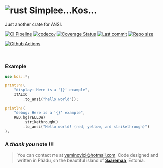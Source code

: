 # ![rust](https://img.shields.io/badge/Rust-000000?style=for-the-badge&logo=rust&logoColor=white) Simplee...Kos... 

Just another crate for ANSI.

[![CI Pipeline](https://github.com/veminovici/kos/actions/workflows/ci.yml/badge.svg?branch=main)](https://github.com/veminovici/kos/actions/workflows/ci.yml)
[![codecov](https://codecov.io/gh/veminovici/kos/branch/master/graph/badge.svg?token=bp8S7RfQld)](https://codecov.io/gh/veminovici/kos)
[![Coverage Status](https://coveralls.io/repos/github/veminovici/kos/badge.svg)](https://coveralls.io/github/veminovici/kos)
[![Last commit](https://img.shields.io/github/last-commit/veminovici/kos)](https://github.com/veminovici/kos)
[![Repo size](https://img.shields.io/github/repo-size/veminovici/kos)](https://github.com/veminovici/kos)

[![Github Actions](https://buildstats.info/github/chart/veminovici/kos)](https://github.com/veminovici/kos)

</br>

### Example

```rust
use kos::*;

println!(
    "display: Here is a '{}' example",
    ITALIC
        .to_ansi("hello world"));

println!(
    "debug: Here is a '{}' example",
    RED.bg(YELLOW)
        .strikethrough()
        .to_ansi("Hello world! (red, yellow, and strikethrough)")
);
```

### A *thank you* note !!!

> You can contact me at veminovici@hotmail.com. Code designed and written in Päädu, on the beautiful island of [**Saaremaa**](https://goo.gl/maps/DmB9ewY2R3sPGFnTA), Estonia.
